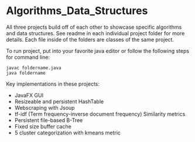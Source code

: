 # Algorithms_Data_Structures

All three projects build off of each other to showcase specific algorithms and data structures. See readme in each individual project folder for more details. Each file inside of the folders are classes of the same project. 

To run project, put into your favorite java editor or follow the following steps for command line:

    javac foldername.java
    java foldername

Key implementations in these projects:

* JavaFX GUI
* Resizeable and persistent HashTable
* Webscraping with Jsoup
* tf-idf (Term frequency-inverse document frequency) Similarity metrics
* Persistent file-based B-Tree
* Fixed size buffer cache
* 5 cluster categorization with kmeans metric
